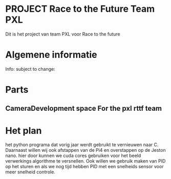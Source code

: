 # PROJECT Race to the Future Team PXL

Dit is het project van team PXL voor Race to the future

# Algemene informatie
Info: subject to change:

# Parts

## CameraDevelopment space For the pxl rttf team

# Het plan
 het python programa dat vorig jaar werdt gebruikt te vernieuwen naar C.
 Daarnaast willen wij ook afstappen van de Pi4 en overstappen op de Jeston nano. hier door kunnen we cuda cores gebruiken voor het beeld verwerkings algorithme te versnellen.
 Ook willen we gebruik maken van PID op het sturen en als we nog tijd hebben PID met een snelheids sensor voor meer snelheid controle.